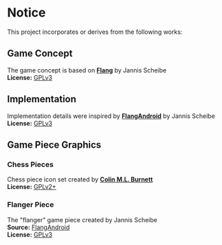 # Notice

This project incorporates or derives from the following works:

## Game Concept
The game concept is based on **[Flang](https://codeberg.org/jannis/Flang)** by Jannis Scheibe  
**License:** [GPLv3](https://www.gnu.org/licenses/gpl-3.0.html)

## Implementation
Implementation details were inspired by **[FlangAndroid](https://codeberg.org/jannis/FlangAndroid)** by Jannis Scheibe  
**License:** [GPLv3](https://www.gnu.org/licenses/gpl-3.0.html)

## Game Piece Graphics

### Chess Pieces
Chess piece icon set created by **[Colin M.L. Burnett](https://en.wikipedia.org/wiki/User:Cburnett)**  
**License:** [GPLv2+](https://www.gnu.org/licenses/gpl-2.0.html)

### Flanger Piece
The "flanger" game piece created by Jannis Scheibe  
**Source:** [FlangAndroid](https://codeberg.org/jannis/FlangAndroid)  
**License:** [GPLv3](https://www.gnu.org/licenses/gpl-3.0.html)